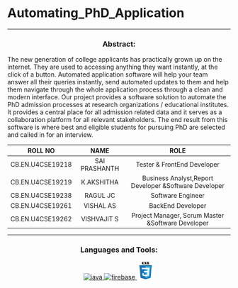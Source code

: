 # Automating_PhD_Application
<hr>
<h3 align="center">Abstract:</h3>
<p allign="justify">
The new generation of college applicants has practically grown up on the internet. They are used to accessing anything they want instantly, at the click of a button. Automated application software will help your team answer all their queries instantly, send automated updates to them and help them navigate through the whole application process through a clean and modern interface. Our project provides a software solution to automate the PhD admission processes at research organizations / educational institutes. It provides a central place for all admission related data and it serves as a collaboration platform for all relevant stakeholders. The end result from this software is where best and eligible students for pursuing PhD are selected and called in for an interview. </p>


|     ROLL NO     |     NAME       |                         ROLE                             |
| -------------   |:--------------:| :-------------------------------------------------------:|
| CB.EN.U4CSE19218|SAI PRASHANTH   | Tester & FrontEnd Developer                              |
| CB.EN.U4CSE19219| K.AKSHITHA     | Business Analyst,Report Developer &Software Developer    |
| CB.EN.U4CSE19238| RAGUL JC       | Software Engineer                                        |
| CB.EN.U4CSE19261| VISHAL AS      | BackEnd Developer                                        |
| CB.EN.U4CSE19262| VISHVAJIT S    | Project Manager, Scrum Master &Software Developer        |

<hr>
<h3 align="center">Languages and Tools:</h3>
<p align="center"> 
   <a href="https://www.java.com" target="_blank"> <img src="https://www.vectorlogo.zone/logos/java/java-ar21.svg" alt="java" width="40" height="40"/> </a>
  <a href="https://firebase.google.com/" target="_blank"> <img src="https://firebase.google.com/images/brand-guidelines/logo-built_white.png" alt="firebase" width="40" height="40"/> </a>
</a> <a href="https://www.w3schools.com/css/" target="_blank"> <img src="https://raw.githubusercontent.com/devicons/devicon/master/icons/css3/css3-original-wordmark.svg" alt="css3" width="40" height="40"/> </a>
